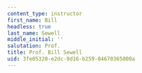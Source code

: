 ```yaml
---
content_type: instructor
first_name: Bill
headless: true
last_name: Sewell
middle_initial: ''
salutation: Prof.
title: Prof. Bill Sewell
uid: 3fe05320-e2dc-9d16-b259-04670365000a
---
```

